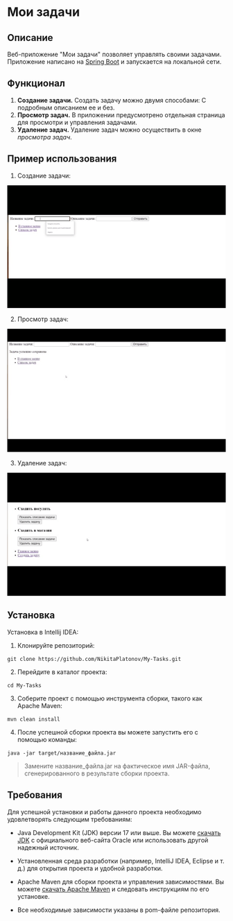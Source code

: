 # Мои задачи
## Описание
Веб-приложение "Мои задачи" позволяет управлять своими задачами. Приложение написано на [Spring Boot](https://spring.io/projects/spring-boot) и запускается на локальной сети.
## Функционал
1. **Создание задачи.** Создать задачу можно двумя способами: С подробным описанием ее и без.
2. **Просмотр задач.** В приложении предусмотрено отдельная страница для просмотри и управления задачами.
3. **Удаление задач.** Удаление задач можно осуществить в окне *просмотра задач*.
## Пример использования
1. Создание задачи:


![гиф создания задачи](https://github.com/NikitaPlatonov/My-Tasks/blob/master/gifs/20230711_173145.gif)


2. Просмотр задач: 


![гиф анимация просмотра задач](https://github.com/NikitaPlatonov/My-Tasks/blob/master/gifs/20230711_173034.gif)


3. Удаление задач:


![гиф удаления задач](https://github.com/NikitaPlatonov/My-Tasks/blob/master/gifs/удаление.gif)


## Установка

Установка в Intellij IDEA:

1. Клонируйте репозиторий:

```git
git clone https://github.com/NikitaPlatonov/My-Tasks.git
```

2. Перейдите в каталог проекта:

```git
cd My-Tasks
```

3. Соберите проект с помощью инструмента сборки, такого как Apache Maven:

```git
mvn clean install
```

4. После успешной сборки проекта вы можете запустить его с помощью команды:

```git
java -jar target/название_файла.jar
```
> Замените название_файла.jar на фактическое имя JAR-файла, сгенерированного в результате сборки проекта.
## Требования

Для успешной установки и работы данного проекта необходимо удовлетворять следующим требованиям:

* Java Development Kit (JDK) версии 17 или выше. Вы можете [скачать JDK](https://www.oracle.com/java/technologies/downloads/#java17) с официального веб-сайта Oracle или использовать другой надежный источник.

* Установленная среда разработки (например, IntelliJ IDEA, Eclipse и т. д.) для открытия проекта и удобной разработки.

* Apache Maven для сборки проекта и управления зависимостями. Вы можете [скачать Apache Maven](https://maven.apache.org/download.cgi) и следовать инструкциям по его установке.

* Все необходимые зависимости указаны в pom-файле репозитория.
